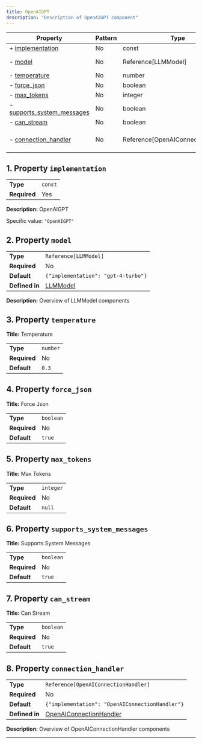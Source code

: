 ```yaml
---
title: OpenAIGPT
description: "Description of OpenAIGPT component"
---
```


| Property                                                 | Pattern | Type                               | Deprecated | Definition                                  | Title/Description                              |
| -------------------------------------------------------- | ------- | ---------------------------------- | ---------- | ------------------------------------------- | ---------------------------------------------- |
| + [implementation](#implementation )                     | No      | const                              | No         | -                                           | OpenAIGPT                                      |
| - [model](#model )                                       | No      | Reference[LLMModel]                | No         | In [LLMModel](/docs/components/llmmodel/overview)                | Overview of LLMModel components                |
| - [temperature](#temperature )                           | No      | number                             | No         | -                                           | Temperature                                    |
| - [force_json](#force_json )                             | No      | boolean                            | No         | -                                           | Force Json                                     |
| - [max_tokens](#max_tokens )                             | No      | integer                            | No         | -                                           | Max Tokens                                     |
| - [supports_system_messages](#supports_system_messages ) | No      | boolean                            | No         | -                                           | Supports System Messages                       |
| - [can_stream](#can_stream )                             | No      | boolean                            | No         | -                                           | Can Stream                                     |
| - [connection_handler](#connection_handler )             | No      | Reference[OpenAIConnectionHandler] | No         | In [OpenAIConnectionHandler](/docs/components/openaiconnectionhandler/overview) | Overview of OpenAIConnectionHandler components |

## <a name="implementation"></a>1. Property `implementation`

|              |         |
| ------------ | ------- |
| **Type**     | `const` |
| **Required** | Yes     |

**Description:** OpenAIGPT

Specific value: `"OpenAIGPT"`

## <a name="model"></a>2. Property `model`

|                |                                     |
| -------------- | ----------------------------------- |
| **Type**       | `Reference[LLMModel]`               |
| **Required**   | No                                  |
| **Default**    | `{"implementation": "gpt-4-turbo"}` |
| **Defined in** | [LLMModel](/docs/components/llmmodel/overview)           |

**Description:** Overview of LLMModel components

## <a name="temperature"></a>3. Property `temperature`

**Title:** Temperature

|              |          |
| ------------ | -------- |
| **Type**     | `number` |
| **Required** | No       |
| **Default**  | `0.3`    |

## <a name="force_json"></a>4. Property `force_json`

**Title:** Force Json

|              |           |
| ------------ | --------- |
| **Type**     | `boolean` |
| **Required** | No        |
| **Default**  | `true`    |

## <a name="max_tokens"></a>5. Property `max_tokens`

**Title:** Max Tokens

|              |           |
| ------------ | --------- |
| **Type**     | `integer` |
| **Required** | No        |
| **Default**  | `null`    |

## <a name="supports_system_messages"></a>6. Property `supports_system_messages`

**Title:** Supports System Messages

|              |           |
| ------------ | --------- |
| **Type**     | `boolean` |
| **Required** | No        |
| **Default**  | `true`    |

## <a name="can_stream"></a>7. Property `can_stream`

**Title:** Can Stream

|              |           |
| ------------ | --------- |
| **Type**     | `boolean` |
| **Required** | No        |
| **Default**  | `true`    |

## <a name="connection_handler"></a>8. Property `connection_handler`

|                |                                                 |
| -------------- | ----------------------------------------------- |
| **Type**       | `Reference[OpenAIConnectionHandler]`            |
| **Required**   | No                                              |
| **Default**    | `{"implementation": "OpenAIConnectionHandler"}` |
| **Defined in** | [OpenAIConnectionHandler](/docs/components/openaiconnectionhandler/overview)        |

**Description:** Overview of OpenAIConnectionHandler components

----------------------------------------------------------------------------------------------------------------------------
